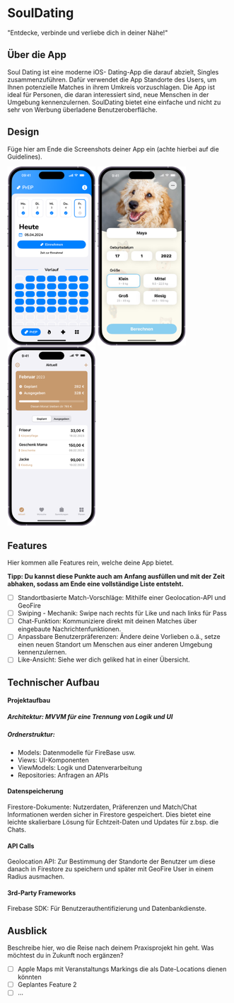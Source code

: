 # SoulDating

"Entdecke, verbinde und verliebe dich in deiner Nähe!"

## Über die App

Soul Dating ist eine moderne iOS- Dating-App die darauf abzielt, Singles zusammenzuführen. Dafür verwendet die App Standorte des Users, um Ihnen potenzielle Matches in ihrem Umkreis vorzuschlagen.
Die App ist ideal für Personen, die daran interessiert sind, neue Menschen in der Umgebung kennenzulernen. SoulDating bietet eine einfache und nicht zu sehr von Werbung überladene Benutzeroberfläche.

## Design
Füge hier am Ende die Screenshots deiner App ein (achte hierbei auf die Guidelines).

<p>
  <img src="./img/screen1.png" width="200">
  <img src="./img/screen2.png" width="200">
  <img src="./img/screen3.png" width="200">
</p>


## Features
Hier kommen alle Features rein, welche deine App bietet.

**Tipp: Du kannst diese Punkte auch am Anfang ausfüllen und mit der Zeit abhaken, sodass am Ende eine vollständige Liste entsteht.**

- [ ] Standortbasierte Match-Vorschläge: Mithilfe einer Geolocation-API und GeoFire
- [ ] Swiping - Mechanik: Swipe nach rechts für Like und nach links für Pass
- [ ] Chat-Funktion: Kommuniziere direkt mit deinen Matches über eingebaute Nachrichtenfunktionen.
- [ ] Anpassbare Benutzerpräferenzen: Ändere deine Vorlieben o.ä., setze einen neuen Standort um Menschen aus einer anderen Umgebung kennenzulernen.
- [ ] Like-Ansicht: Siehe wer dich geliked hat in einer Übersicht.

## Technischer Aufbau

#### Projektaufbau
##### Architektur: MVVM für eine Trennung von Logik und UI
##### Ordnerstruktur: 
- Models: Datenmodelle für FireBase usw.
- Views: UI-Komponenten
- ViewModels: Logik und Datenverarbeitung
- Repositories: Anfragen an APIs

#### Datenspeicherung
Firestore-Dokumente: Nutzerdaten, Präferenzen und Match/Chat Informationen werden sicher in Firestore gespeichert. Dies bietet eine leichte skalierbare Lösung für Echtzeit-Daten und Updates für z.bsp. die Chats.

#### API Calls
Geolocation API: Zur Bestimmung der Standorte der Benutzer um diese danach in Firestore zu speichern und später mit GeoFire User in einem Radius ausmachen.

#### 3rd-Party Frameworks
Firebase SDK: Für Benutzerauthentifizierung und Datenbankdienste.


## Ausblick
Beschreibe hier, wo die Reise nach deinem Praxisprojekt hin geht. Was möchtest du in Zukunft noch ergänzen?

- [ ] Apple Maps mit Veranstaltungs Markings die als Date-Locations dienen könnten
- [ ] Geplantes Feature 2
- [ ] ...
